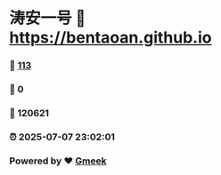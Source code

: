 # 涛安一号 :link: https://bentaoan.github.io 
### :page_facing_up: [113](https://bentaoan.github.io/tag.html) 
### :speech_balloon: 0 
### :hibiscus: 120621 
### :alarm_clock: 2025-07-07 23:02:01 
### Powered by :heart: [Gmeek](https://github.com/Meekdai/Gmeek)
